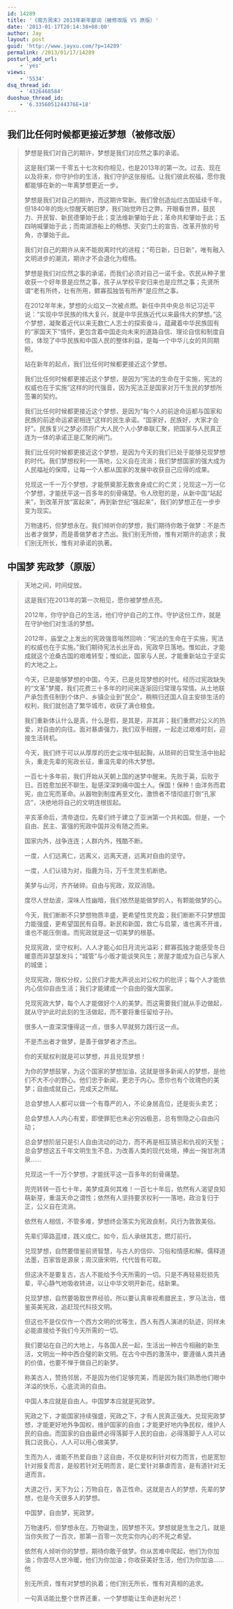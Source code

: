 ```yaml
---
id: 14289
title: '《南方周末》2013年新年献词（被修改版 VS 原版）'
date: '2013-01-17T20:14:38+08:00'
author: Jay
layout: post
guid: 'http://www.jayxu.com/?p=14289'
permalink: /2013/01/17/14289
posturl_add_url:
    - 'yes'
views:
    - '5534'
dsq_thread_id:
    - '4326468584'
duoshuo_thread_id:
    - '6.3356051244376E+18'
---
```


<!--wp_fromhtmlpreview_devfmt-->

<!--wp_fromhtmlpreview_devfmt-->

<!--wp_fromhtmlpreview_devfmt-->

<!--wp_fromhtmlpreview_devfmt-->
<h2>我们比任何时候都更接近梦想（被修改版）</h2>
<blockquote>梦想是我们对自己的期许，梦想是我们对应然之事的承诺。

这是我们第一千零五十七次和你相见，也是2013年的第一次。过去、现在以及将来，你守护你的生活，我们守护这张报纸。让我们彼此祝福，愿你我都能够在新的一年离梦想更近一步。

梦想是我们对自己的期许，而这期许常新。我们曾创造灿烂古国延续千年，但1840年的炮火惊醒天朝旧梦，我们始觉昨日之弊。开眼看世界，鼓民力、开民智、新民德肇始于此；变法维新肇始于此；革命共和肇始于此；五四呐喊肇始于此；而南湖游船上的畅想、天安门土的宣告、改革开放的号角，亦肇始于此。

我们对自己的期许从来不能脱离时代的进程；“苟日新，日日新”，唯有融入文明进步的潮流，期许才不会退化为桎梏。

梦想是我们对应然之事的承诺，而我们必须对自己一诺千金。农民从种子里收获一个好年景是应然之事，孩子从学校平安归来也是应然之事；先贤所谓“老有所终，壮有所用，鳏寡孤独皆有所养”是应然之事。

在2012年年末，梦想的火焰又一次被点燃。新任中共中央总书记习近平说：“实现中华民族的伟大复兴，就是中华民族近代以来最伟大的梦想。”这个梦想，凝聚着近代以来无数仁人志士的探索奋斗，蕴藏着中华民族固有的“家国天下”情怀，更包含着中国走向未来的道路自信、理论自信和制度自信，体现了中华民族和中国人民的整体利益，是每一个中华儿女的共同期盼。

站在新年的起点，我们比任何时候都更接近这个梦想。

我们比任何时候都更接近这个梦想，是因为“宪法的生命在于实施，宪法的权威也在于实施”这样的时代强音，因为宪法正是国家对万千生民的梦想所签署的契约。

我们比任何时候都更接近这个梦想，是因为“每个人的前途命运都与国家和民族的前途命运紧密相连”这样的民生承诺。“国家好，民族好，大家才会好”。民族复兴之梦必须将广大人民个人小梦串联汇聚，把国家与人民真正连为一体的承诺正是汇聚的闸门。

我们比任何时候都更接近这个梦想，是因为今天的我们已处于能够兑现梦想的时代。我们梦想权利一一落地，公义自在流淌；我们梦想国家的强大成为人民福祉的保障，让每一个人都从国家的发展中收获自己应得的成果。

兑现这一千一万个梦想，才能祭奠那无数舍身成仁的亡灵；兑现这一万一亿个梦想，才能抚平这一百多年的刻骨痛楚。令人欣慰的是，从新中国“站起来”，到改革开放“富起来”，再到新世纪“强起来”，我们的梦想正在一步步变为现实。

万物速朽，但梦想永在。我们倾听你的梦想，我们期待你敢于做梦：不是杰出者才做梦，而是善做梦者才杰出。我们别无所倚，惟有对期许的追求；我们别无所长，惟有对承诺的执著。</blockquote>
<h2>中国梦 宪政梦（原版）</h2>
<blockquote>天地之间，时间绽放。

这是我们在2013年的第一次相见，愿你被梦想点亮。

2012年，你守护自己的生活，他们守护自己的工作。守护这份工作，就是在守护他们对生活的梦想。

2012年，庙堂之上发出的宪政强音嗡然回响：“宪法的生命在于实施，宪法的权威也在于实施。”我们期待宪法长出牙齿，宪政早日落地。惟如此，才能成就这个沧桑古国的艰难转型；惟如此，国家与人民，才能重新站立于坚实的大地之上。

今天，已是能够梦想的中国，今天，已是兑现梦想的时代。经历过宪政缺失的“文革”梦魇，我们花费三十多年的时间来逐渐回归常理与常情。从土地联产承包责任制到个体户、乡镇企业到“民企”，稍稍归还国人自主安排生活的权利，我们就创造了繁华城市，收获了满仓粮食。

我们重新体认什么是真，什么是假，是其是，非其非；我们重燃对公义的热爱，对自由的向往。面对暴虐强力，我们双手相握，一起走过艰难时刻，迎接生活转机。

今天，我们终于可以从厚厚的历史尘埃中挺起胸，从琐碎的日常生活中抬起头，重走先辈的宪政长征，重温先辈的伟大梦想。

一百七十多年前，我们开始从天朝上国的迷梦中醒来。先败于英，后败于日。百姓愈加民不聊生，耻感深深刺痛中国士人。保国！保种！由洋务而君宪，由立宪而革命。从器物到制度再至文化，激愤者不惜彻底打倒“孔家店”，决绝地将自己的文明连根拔起。

辛亥革命后，清帝退位，先辈们终于建立了亚洲第一个共和国。但是，一个自由、民主、富强的宪政中国并没有随之而来。

国家内外，战争连连；人群内外，残酷不断。

一度，人们远离仁，远离义，远离天道，远离对自由的坚守。

一度，人们认错为对，指鹿为马，万千生灵生机断绝。

美梦与山河，齐齐破碎。自由与宪政，双双消隐。

度尽人世劫波，深味人性幽暗，我们依然是能做梦的人，有颗能做梦的心。

今天，我们断断不只梦想物质丰盛，更希望性灵充盈；我们断断不只梦想国力能强盛，更希望国民有自尊。新民和新国，救亡与启蒙，谁也离不开谁，谁也不能压倒谁。而宪政就是这一切美梦的根基。

兑现宪政，坚守权利，人人才能心如日月流光溢彩；鳏寡孤独才能感受冬日暖意而非瑟瑟发抖；“城管”与小贩才能谈笑风生；房屋才能成为自己与家人的城堡；

兑现宪政，限权分权，公民们才能大声说出对公权力的批评；每个人才能依内心信仰自由生活；我们才能建成一个自由的强大国家。

兑现宪政大梦，每个人才能做好个人的美梦。而这需要我们就从手边做起，就从守护此时此刻的生活做起，而不要将重任留给子孙。

很多人一直深深懂得这一点，很多人早就努力践行这一点。

不是杰出者才做梦，是善于做梦者才杰出。

你的天赋权利就是可以梦想，并且兑现梦想！

为你的梦想鼓掌，为这个国家的梦想加油，这就是很多新闻人的梦想，是他们不大不小的野心。他们忠于新闻，更忠于内心。愿你也有个玫瑰色的美梦；自由成就自己，完成天之所赋。

总会梦想人人都可以做一个有尊严的人，不论身居高位，还是街头卖艺；

总会梦想人人内心有爱，即使罪犯也未必穷凶极恶，总有恻隐之心自由闪动；

总会梦想阶层只是引人自由流动的动力，而不再是相互猜忌和仇视的天堑；总会梦想这五千年文明生生不息，为改善人类的现代处境，捧出一掬甘冽清泉……

兑现这一千一万个梦想，才能抚平这一百多年的刻骨痛楚。

兜兜转转一百七十年，美梦成真何其难！一百七十年后，依然有人渴望良知萌新芽，重温天命之谓性；依然有人坚持要求权利一一落地，政治复归于正，公义自在流淌。

依然有人相信，不管多难，梦想终会落实为宪政良制，风行为敦敦美俗。

先辈们筚路蓝缕，践义成仁。如今，后人承继其志，燃灯前行。

兑现梦想，自然要借鉴前贤智慧，与古人的信仰、习俗和情感和解。儒释道法墨，百家皆是源泉；周汉唐宋明，代代皆有可取。

但这决不是要复古，古人不能给予今天所需的一切。只是不再轻易贬损先辈，平心静气地吸收转进，以让中华文明开新花，结新果。

兑现梦想，自然要吸取世界经验。所以要认真审视希腊民主，罗马法治，借鉴英美宪政，追赶现代科技文明。

但这也不是仅仅作一个西方文明的优等生，西人有西人演进的轨迹，同样未必能直接给予我们今天所需的一切。

我们要站在自己的大地上，与各国人民一起，生活出一种古今相融的新生活，文明出一种中西合璧的新文明。在古今中西的激荡中，要遵循人类共通的价值，也要不惮于做自己的新梦。

称美古人，赞扬邻居，不是因为他们足够完美，而是因为我们熟悉他们眼中洋溢的快乐，心底流淌的自由。

中国人本应就是自由人。中国梦本应就是宪政梦。

宪政之下，才能国家持续强盛，宪政之下，才有人民真正强大。兑现宪政梦想，才能更好地外争国权，维护国家的自由；才能更好地内争民权，维护人民的自由。而国家的自由最终必得落脚于人民的自由，必得落脚于人人可以我口说我心，人人可以用心做美梦。

生而为人，谁能不热爱自由？这自由，不仅是权利针对权力而言，也是宽恕针对报复而言，是般若针对无明而言，是仁爱针对暴虐而言，是有道针对无道而言。

大道之行，天下为公；万物自在，各正性命。这就是古人的梦想，先辈的梦想，也是今天很多人的梦想。

中国梦，自由梦，宪政梦。

万物速朽，但梦想永在。万物诞生，因梦想不灭。梦想就是生生之几，就是当你失败了一百次，那第一百零一次充实你内心的不死之希望。

依然有人倾听你的梦想，期待你敢于做梦。你从苦难中爬起，他们为你加油；你尝尽人世冷暖，他们为你加油；你收获美好生活，他们为你加油……他

别无所资，惟有对梦想的执着；他们别无所长，惟有对真相的追求。

一句真话能比整个世界还重，一个梦想能让生命迸射光芒！</blockquote>
<!--wp_fromhtmlpreview_devfmt--><!--wp_fromhtmlpreview_devfmt-->